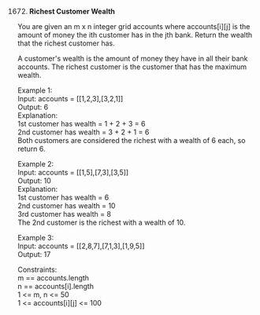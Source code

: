 1672. **Richest Customer Wealth**

You are given an m x n integer grid accounts where accounts[i][j] is the amount of money the i​​​​​​​​​​​th​​​​ customer has in the j​​​​​​​​​​​th​​​​ bank. Return the wealth that the richest customer has.<br>

A customer's wealth is the amount of money they have in all their bank accounts. The richest customer is the customer that has the maximum wealth.<br>

Example 1:<br>
Input: accounts = [[1,2,3],[3,2,1]]<br>
Output: 6<br>
Explanation:<br>
1st customer has wealth = 1 + 2 + 3 = 6<br>
2nd customer has wealth = 3 + 2 + 1 = 6<br>
Both customers are considered the richest with a wealth of 6 each, so return 6.<br>

Example 2:<br>
Input: accounts = [[1,5],[7,3],[3,5]]<br>
Output: 10<br>
Explanation: <br>
1st customer has wealth = 6<br>
2nd customer has wealth = 10 <br>
3rd customer has wealth = 8<br>
The 2nd customer is the richest with a wealth of 10.<br>

Example 3:<br>
Input: accounts = [[2,8,7],[7,1,3],[1,9,5]]<br>
Output: 17<br>

Constraints:<br>
m == accounts.length<br>
n == accounts[i].length<br>
1 <= m, n <= 50<br>
1 <= accounts[i][j] <= 100
